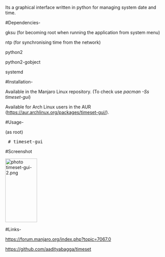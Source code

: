 Its a graphical interface written in python for managing system date and time.

#Dependencies-

gksu (for becoming root when running the application from system menu)

ntp (for synchronising time from the network)

python2

python2-gobject

systemd

#Installation-

Available in the Manjaro Linux repository. (To check use <i>pacman -Ss timeset-gui</i>)

Available for Arch Linux users in the AUR (https://aur.archlinux.org/packages/timeset-gui/).

#Usage-

(as root)

<pre>
 # timeset-gui
</pre>

#Screenshot

<a href="http://s1198.photobucket.com/user/chk1827/media/timeset-gui-2.png.html" target="_blank"><img src="http://i1198.photobucket.com/albums/aa447/chk1827/timeset-gui-2.png" border="0" alt=" photo timeset-gui-2.png" width=100 height=200/></a>

#Links-

https://forum.manjaro.org/index.php?topic=7067.0

https://github.com/aadityabagga/timeset
